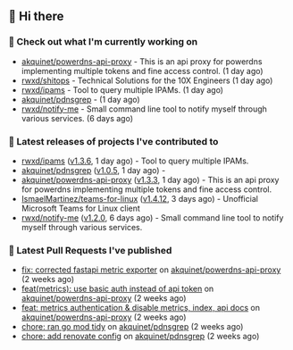## 👋 Hi there

### 👷 Check out what I'm currently working on


- [akquinet/powerdns-api-proxy](https://github.com/akquinet/powerdns-api-proxy) - This is an api proxy for powerdns implementing multiple tokens and fine access control. (1 day ago)
- [rwxd/shitops](https://github.com/rwxd/shitops) - Technical Solutions for the 10X Engineers (1 day ago)
- [rwxd/ipams](https://github.com/rwxd/ipams) - Tool to query multiple IPAMs. (1 day ago)
- [akquinet/pdnsgrep](https://github.com/akquinet/pdnsgrep) -  (1 day ago)
- [rwxd/notify-me](https://github.com/rwxd/notify-me) - Small command line tool to notify myself through various services. (6 days ago)

### 🔭 Latest releases of projects I've contributed to


- [rwxd/ipams](https://github.com/rwxd/ipams) ([v1.3.6](https://github.com/rwxd/ipams/releases/tag/v1.3.6), 1 day ago) - Tool to query multiple IPAMs.
- [akquinet/pdnsgrep](https://github.com/akquinet/pdnsgrep) ([v1.0.5](https://github.com/akquinet/pdnsgrep/releases/tag/v1.0.5), 1 day ago) - 
- [akquinet/powerdns-api-proxy](https://github.com/akquinet/powerdns-api-proxy) ([v1.3.3](https://github.com/akquinet/powerdns-api-proxy/releases/tag/v1.3.3), 1 day ago) - This is an api proxy for powerdns implementing multiple tokens and fine access control.
- [IsmaelMartinez/teams-for-linux](https://github.com/IsmaelMartinez/teams-for-linux) ([v1.4.12](https://github.com/IsmaelMartinez/teams-for-linux/releases/tag/v1.4.12), 3 days ago) - Unofficial Microsoft Teams for Linux client
- [rwxd/notify-me](https://github.com/rwxd/notify-me) ([v1.2.0](https://github.com/rwxd/notify-me/releases/tag/v1.2.0), 6 days ago) - Small command line tool to notify myself through various services.

### 🔨 Latest Pull Requests I've published


- [fix: corrected fastapi metric exporter](https://github.com/akquinet/powerdns-api-proxy/pull/37) on [akquinet/powerdns-api-proxy](https://github.com/akquinet/powerdns-api-proxy) (2 weeks ago)
- [feat(metrics): use basic auth instead of api token](https://github.com/akquinet/powerdns-api-proxy/pull/36) on [akquinet/powerdns-api-proxy](https://github.com/akquinet/powerdns-api-proxy) (2 weeks ago)
- [feat: metrics authentication &amp; disable metrics, index, api docs](https://github.com/akquinet/powerdns-api-proxy/pull/34) on [akquinet/powerdns-api-proxy](https://github.com/akquinet/powerdns-api-proxy) (2 weeks ago)
- [chore: ran go mod tidy](https://github.com/akquinet/pdnsgrep/pull/11) on [akquinet/pdnsgrep](https://github.com/akquinet/pdnsgrep) (2 weeks ago)
- [chore: add renovate config](https://github.com/akquinet/pdnsgrep/pull/4) on [akquinet/pdnsgrep](https://github.com/akquinet/pdnsgrep) (2 weeks ago)
